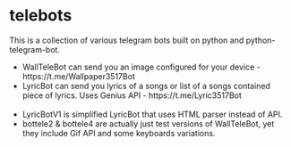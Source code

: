 # telebots
This is a collection of various telegram bots built on python and python-telegram-bot.<br />

<ul>
<li>WallTeleBot can send you an image configured for your device - https://t.me/Wallpaper3517Bot
<li>LyricBot can send you lyrics of a songs or list of a songs contained piece of lyrics. Uses Genius API -  https://t.me/Lyric3517Bot
  <br></br>
<li>LyricBotV1 is simplified LyricBot that uses HTML parser instead of API.
<li>bottele2 & bottele4 are actually just test versions of WallTeleBot, yet they include Gif API and some keyboards variations.
</ul>
